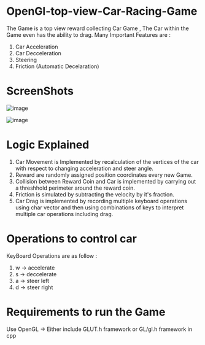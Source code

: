 # OpenGl-top-view-Car-Racing-Game

The Game is a top view reward collecting Car Game , The Car within the Game even has the ability to drag.
Many Important Features are :

1) Car Acceleration
2) Car Decceleration
3) Steering
4) Friction (Automatic Decelaration)

# ScreenShots

![image](https://user-images.githubusercontent.com/44642485/128123678-85c15ff7-dcf6-4fad-85bb-4ab76fe3d8a0.png)

![image](https://user-images.githubusercontent.com/44642485/128123706-19bfe15d-0d8b-465e-abb4-5258802d00f8.png)

# Logic Explained

1) Car Movement is Implemented by recalculation of the vertices of the car with respect to changing acceleration and steer angle.
2) Reward are randomly assigned position coordinates every new Game.
3) Collision between Reward Coin and Car is implemented by carrying out a threshhold perimeter around the reward coin.
4) Friction is simulated by subtracting the velocity by it's fraction.
5) Car Drag is implemented by recording multiple keyboard operations using char vector and then using combinations of keys to interpret multiple car operations including drag.

# Operations to control car

KeyBoard Operations are as follow :

1) w -> accelerate 
2) s -> deccelerate
3) a -> steer left
4) d -> steer right

# Requirements to run the Game

Use OpenGL -> Either include GLUT.h framework or GL/gl.h framework in cpp





